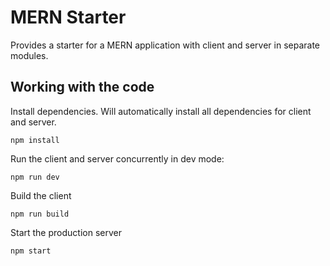 # MERN Starter

Provides a starter for a MERN application with client and server in separate modules.

## Working with the code

Install dependencies. Will automatically install all dependencies for client and server.

```
npm install
```

Run the client and server concurrently in dev mode:

```
npm run dev
```

Build the client

```
npm run build
```

Start the production server

```
npm start
```